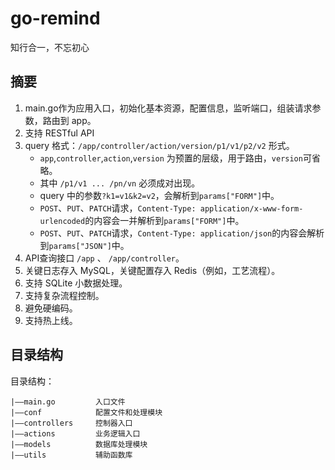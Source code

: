 # go-remind
知行合一，不忘初心

## 摘要
1. main.go作为应用入口，初始化基本资源，配置信息，监听端口，组装请求参数，路由到 app。
2. 支持 RESTful API
3. query 格式：`/app/controller/action/version/p1/v1/p2/v2` 形式。
    - `app`,`controller`,`action`,`version` 为预置的层级，用于路由，`version`可省略。
    - 其中 `/p1/v1 ... /pn/vn` 必须成对出现。
    - query 中的参数`?k1=v1&k2=v2`，会解析到`params["FORM"]`中。
    - `POST`、`PUT`、`PATCH`请求，`Content-Type: application/x-www-form-urlencoded`的内容会一并解析到`params["FORM"]`中。
    - `POST`、`PUT`、`PATCH`请求，`Content-Type: application/json`的内容会解析到`params["JSON"]`中。
4. API查询接口 `/app` 、 `/app/controller`。
5. 关键日志存入 MySQL，关键配置存入 Redis（例如，工艺流程）。
6. 支持 SQLite 小数据处理。
7. 支持复杂流程控制。
8. 避免硬编码。
9. 支持热上线。

## 目录结构
目录结构：

	|——main.go         入口文件
	|——conf            配置文件和处理模块
	|——controllers     控制器入口
	|——actions         业务逻辑入口 
	|——models          数据库处理模块
	|——utils           辅助函数库
